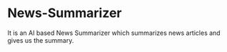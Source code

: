 # News-Summarizer
It is an AI based News Summarizer which summarizes news articles and gives us the summary.
